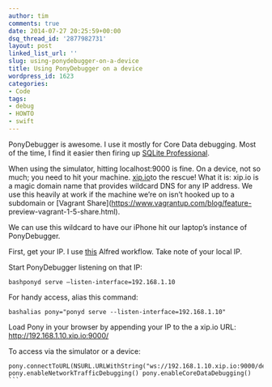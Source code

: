```yaml
---
author: tim
comments: true
date: 2014-07-27 20:25:59+00:00
dsq_thread_id: '2877982731'
layout: post
linked_list_url: ''
slug: using-ponydebugger-on-a-device
title: Using PonyDebugger on a device
wordpress_id: 1623
categories:
- Code
tags:
- debug
- HOWTO
- swift
---
```


PonyDebugger is awesome. I use it mostly for Core Data debugging. Most of the
time, I find it easier then firing up [SQLite
Professional](https://itunes.apple.com/us/app/sqlite-professional-sql-coredata/id586001240?mt=12&at=11laRZ&ct=pro).

When using the simulator, hitting localhost:9000 is fine. On a device, not so
much; you need to hit your machine. [xip.io](http://xip.io/)to the rescue!
What it is: xip.io is a magic domain name that provides wildcard DNS for any
IP address. We use this heavily at work if the machine we’re on isn’t hooked
up to a subdomain or [Vagrant Share](https://www.vagrantup.com/blog/feature-
preview-vagrant-1-5-share.html).

We can use this wildcard to have our iPhone hit our laptop’s instance of
PonyDebugger.

First, get your IP. I use
[this](https://www.dropbox.com/s/mngjeqwe64z5zkl/MyIP.alfredworkflow) Alfred
workflow. Take note of your local IP.

Start PonyDebugger listening on that IP:

```bashponyd serve —listen-interface=192.168.1.10 ```

For handy access, alias this command:

```bashalias pony="ponyd serve --listen-interface=192.168.1.10" ```

Load Pony in your browser by appending your IP to the a xip.io URL:
<http://192.168.1.10.xip.io:9000/>

To access via the simulator or a device:

```swiftlet pony = PDDebugger.defaultInstance()
pony.connectToURL(NSURL.URLWithString("ws://192.168.1.10.xip.io:9000/device"))
pony.enableNetworkTrafficDebugging() pony.enableCoreDataDebugging() ``` 